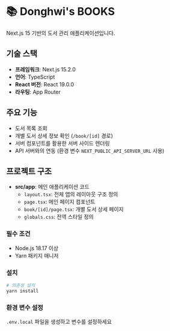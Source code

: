 # 📚 Donghwi's BOOKS

Next.js 15 기반의 도서 관리 애플리케이션입니다.

## 기술 스택

- **프레임워크**: Next.js 15.2.0
- **언어**: TypeScript
- **React 버전**: React 19.0.0
- **라우팅**: App Router

## 주요 기능

- 도서 목록 조회
- 개별 도서 상세 정보 확인 (`/book/[id]` 경로)
- 서버 컴포넌트를 활용한 서버 사이드 렌더링
- API 서버와의 연동 (환경 변수 `NEXT_PUBLIC_API_SERVER_URL` 사용)

## 프로젝트 구조

- **src/app**: 메인 애플리케이션 코드
  - `layout.tsx`: 전체 앱의 레이아웃 구조 정의
  - `page.tsx`: 메인 페이지 컴포넌트
  - `book/[id]/page.tsx`: 개별 도서 상세 페이지
  - `globals.css`: 전역 스타일 정의

### 필수 조건

- Node.js 18.17 이상
- Yarn 패키지 매니저

### 설치

```bash
# 의존성 설치
yarn install
```

### 환경 변수 설정

`.env.local` 파일을 생성하고 변수를 설정하세요
